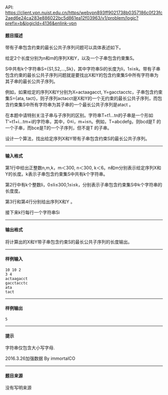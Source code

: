 API: https://client.vpn.nuist.edu.cn/https/webvpn893ff9021738b0357186c0f23fc2aed6e24ca283e886022bc5d861ea12f03963/v1/problem/logic?prefix=b&logicId=4136&enlink-vpn

#### 题目描述

带有子串包含约束的最长公共子序列问题可以具体表述如下。 

给定2个长度分别为n和m的序列X和Y，以及一个子串包含约束集S。

S中共有k个字符串S={S1,S2,…,Sk}，其中字符串Si的长度为li，1≤i≤k。带有子串包含约束的最长公共子序列问题就是要找出X和Y的包含约束集S中所有字符串为其子串的最长公共子序列。 

例如，如果给定的序列X和Y分别为X=actaagacct, Y=gacctacctc，子串包含约束集S={ata, tact}，则子序列actacct是X和Y的一个无约束的最长公共子序列，而包含约束集S中所有字符串为其子串的一个最长公共子序列是atact 。 

在本题中请特别关注子串与子序列的区别。字符串T=t1…tn的子串是一个形如T’=t1+i…tm+i的字符串，其中，0≤i，m+i≤n。例如，T=abcdefg，则bcd是T 的一个子串，而bce是T的一个子序列，但不是T 的子串。

设计一个算法，找出给定序列X和Y带有子串包含约束S的最长公共子序列。 

---

#### 输入格式

第1行中给出正整数n,m,k，m＜300, n＜300, k＜6。n和m分别表示给定序列X和Y的长度。k表示子串包含约束集S中共有k个字符串。

第2行中有k个整数li，0≤li≤300,1≤i≤k，分别表示子串包含约束集S中k个字符串的长度度。

第3行和第4行分别给出序列X和Y 。

接下来k行每行一个字符串Si

---

#### 输出格式

将计算出的X和Y带子串包含约束S的最长公共子序列的长度输出。

---

#### 样例输入
```
10 10 2
3 4
actaagacct
gacctacctc
ata
tact
```

---

#### 样例输出
```
5
```

---

#### 提示

字符串仅包含大小写字母.

2016.3.26加强数据 By immortalCO

---

#### 题目来源

没有写明来源